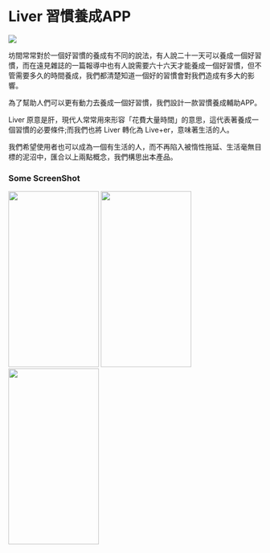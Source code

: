 # Liver 習慣養成APP

![](https://i.imgur.com/syJA1I5.gif)

坊間常常對於一個好習慣的養成有不同的說法，有人說二十一天可以養成一個好習慣，而在遠見雜誌的一篇報導中也有人說需要六十六天才能養成一個好習慣，但不管需要多久的時間養成，我們都清楚知道一個好的習慣會對我們造成有多大的影響。

為了幫助人們可以更有動力去養成一個好習慣，我們設計一款習慣養成輔助APP。

Liver 原意是肝，現代人常常用來形容「花費大量時間」的意思，這代表著養成一個習慣的必要條件;而我們也將 Liver 轉化為 Live+er，意味著生活的人。

我們希望使用者也可以成為一個有生活的人，而不再陷入被惰性拖延、生活毫無目標的泥沼中，匯合以上兩點概念，我們構思出本產品。

### Some ScreenShot

<img src="https://i.imgur.com/ABEru5t.png" width="180" height="350" />
<img src="https://i.imgur.com/H5nZFF6.png" width="180" height="350" />
<img src="https://i.imgur.com/12S1eLB.png" width="180" height="350" />




